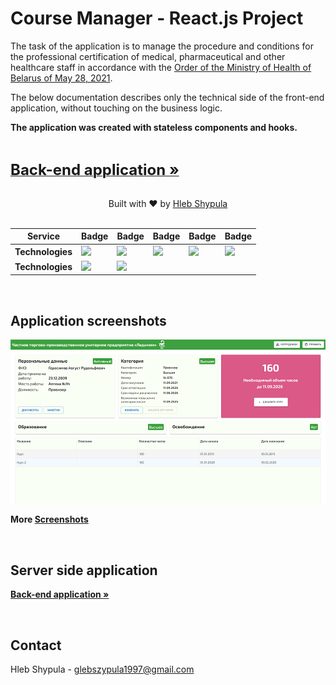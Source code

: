 # Course Manager - React.js Project

The task of the application is to manage the procedure and conditions for the professional certification of medical, pharmaceutical and other healthcare staff in accordance with the [Order of the Ministry of Health of Belarus of May 28, 2021](https://drive.google.com/file/d/1vyMJ6nQyD6IABKVfE_XWnjYTZihsr-pD/view?usp=sharing "Order of the Ministry of Health of Belarus of May 28, 2021").

The below documentation describes only the technical side of the front-end application, without touching on the business logic.

**The application was created with stateless components and hooks.**

</br>

<a href="https://github.com/hlebshypulahub/Course-Manager-Back"><strong><font size="5">Back-end application »</font></strong></a>

</br>

<div align="center">
  Built with ❤︎ by <a href="https://www.linkedin.com/in/hlebshypula/">Hleb Shypula</a>
</div>

</br>

|     Service     | Badge | Badge | Badge | Badge | Badge |
|-----------------|-------|-------|-------|-------|-------|
|  **Technologies**     |![](https://img.shields.io/badge/javascript-es6-green)|![](https://img.shields.io/badge/react.js-18.0.0-critical)|![](https://img.shields.io/badge/redux-5.0.0-blue)|![](https://img.shields.io/badge/MUI-5.5.2-success)|![](https://img.shields.io/badge/HTML-5-green)
|  **Technologies**     |![](https://img.shields.io/badge/css%2Fsass-%20-green)|![](https://img.shields.io/badge/fetch%20api-%20-inactive)|

</br>

## Application screenshots

[![Employee Profile](docs/employee_view.png)](docs/employee_view.png)

**More [Screenshots](docs/screenshots.md)**

</br>

## Server side application

<a href="https://github.com/hlebshypulahub/Course-Manager-Back"><strong>Back-end application »</strong></a>

</br>

## Contact

Hleb Shypula - glebszypula1997@gmail.com
